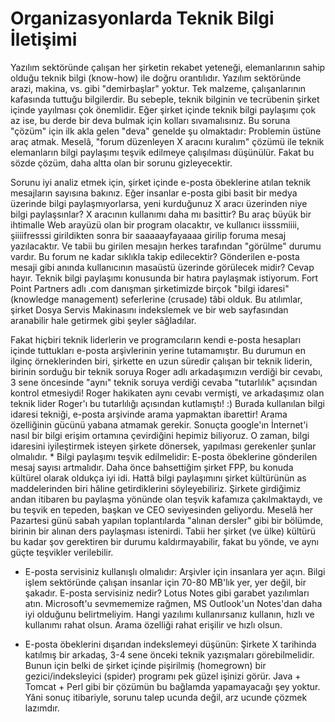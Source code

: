 # Organizasyonlarda Teknik Bilgi İletişimi

Yazılım sektöründe çalışan her şirketin rekabet yeteneği,
elemanlarının sahip olduğu teknik bilgi (know-how) ile doğru
orantılıdır. Yazılım sektöründe arazi, makina, vs. gibi "demirbaşlar"
yoktur. Tek malzeme, çalışanlarının kafasında tuttuğu bilgilerdir.  Bu
sebeple, teknik bilginin ve tecrübenin şirket içinde yayılması çok
önemlidir. Eğer şirket içinde teknik bilgi paylaşımı çok az ise, bu
derde bir deva bulmak için kolları sıvamalısınız.  Bu soruna "çözüm"
için ilk akla gelen "deva" genelde şu olmaktadır: Problemin üstüne
araç atmak. Meselâ, "forum düzenleyen X aracını kuralım" çözümü ile
teknik elemanların bilgi paylaşımı teşvik edilmeye çalışılması
düşünülür. Fakat bu sözde çözüm, daha altta olan bir sorunu
gizleyecektir.

Sorunu iyi analiz etmek için, şirket içinde e-posta öbeklerine atılan
teknik mesajların sayısına bakınız. Eğer insanlar e-posta gibi basit
bir medya üzerinde bilgi paylaşmıyorlarsa, yeni kurduğunuz X aracı
üzerinden niye bilgi paylaşsınlar?  X aracının kullanımı daha mı
basittir? Bu araç büyük bir ihtimalle Web arayüzü olan bir program
olacaktır, ve kullanıcı iisssmiiii, şiiiifresssi girildikten sonra bir
saaaaayfayaaaa girilip foruma mesaj yazılacaktır. Ve tabii bu girilen
mesajın herkes tarafından "görülme" durumu vardır. Bu forum ne kadar
sıklıkla takip edilecektir?  Gönderilen e-posta mesaji gibi anında
kullanıcının masaüstü üzerinde görülecek midir? Cevap hayır.  Teknik
bilgi paylaşımı konusunda bir hatıra paylaşmak istiyorum. Fort Point
Partners adlı .com danışman şirketimizde birçok "bilgi idaresi"
(knowledge management) seferlerine (crusade) tâbi olduk. Bu atılımlar,
şirket Dosya Servis Makinasını indekslemek ve bir web sayfasından
aranabilir hale getirmek gibi şeyler sâğladılar.

Fakat hiçbiri teknik liderlerin ve programcıların kendi e-posta
hesapları içinde tuttukları e-posta arşivlerinin yerine
tutamamıştır. Bu durumun en ilginç örneklerinden biri, şirkette en
uzun süredir çalışan bir teknik liderin, birinin sorduğu bir teknik
soruya Roger adlı arkadaşımızın verdiği bir cevabı, 3 sene öncesinde
"aynı" teknik soruya verdiği cevaba "tutarlılık" açısından kontrol
etmesiydi! Roger hakikaten aynı cevabı vermişti, ve arkadaşımız olan
teknik lider Roger'ı bu tutarlılığı açısından kutlamıştı! :) Burada
kullanılan bilgi idaresi tekniği, e-posta arşivinde arama yapmaktan
ibarettir! Arama özelliğinin gücünü yabana atmamak gerekir. Sonuçta
google'ın İnternet'i nasıl bir bilgi erişim ortamına çevirdiğini
hepimiz biliyoruz.  O zaman, bilgi idaresini iyileştirmek isteyen
şirkete dönersek, yapılması gerekenler şunlar olmalıdır.  * Bilgi
paylaşımı teşvik edilmelidir: E-posta öbeklerine gönderilen mesaj
sayısı artmalıdır. Daha önce bahsettiğim şirket FPP, bu konuda
kültürel olarak oldukça iyi idi. Hattâ bilgi paylaşımını şirket
kültürünün as maddelerinden biri hâline getirdiklerini
söyleyebiliriz. Şirkete girdiğimiz andan itibaren bu paylaşma yönünde
olan teşvik kafamıza çakılmaktaydı, ve bu teşvik en tepeden, başkan ve
CEO seviyesinden geliyordu. Meselâ her Pazartesi günü sabah yapılan
toplantılarda "alınan dersler" gibi bir bölümde, birinin bir alınan
ders paylaşması istenirdi. Tabii her şirket (ve ülke) kültürü bu kadar
şov gerektiren bir durumu kaldırmayabilir, fakat bu yönde, ve aynı
güçte teşvikler verilebilir.

* E-posta servisiniz kullanışlı olmalıdır: Arşivler için insanlara yer
açın. Bilgi işlem sektöründe çalışan insanlar için 70-80 MB'lık yer,
yer değil, bir şakadır. E-posta servisiniz nedir? Lotus Notes gibi
garabet yazılımları atın. Microsoft'u sevmememize rağmen, MS
Outlook'un Notes'dan daha iyi olduğunu belirtmeliyim. Hangi yazılımı
kullanırsanız kullanın, hızlı ve kullanımı rahat olsun. Arama özelliği
rahat erişilir ve hızlı olsun.

* E-posta öbeklerini dışarıdan indekslemeyi düşünün: Şirkete X
tarihinda katılmış bir arkadaş, 3-4 sene önceki teknik yazışmaları
görebilmelidir. Bunun için belki de şirket içinde pişirilmiş
(homegrown) bir gezici/indeksleyici (spider) programı pek güzel
işinizi görür. Java + Tomcat + Perl gibi bir çözümün bu bağlamda
yapamayacağı şey yoktur.  Yâni sonuç itibariyle, sorunu talep ucunda
değil, arz ucunde çözmek lazımdır.




